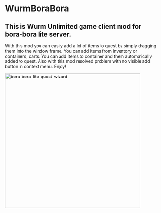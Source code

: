 # WurmBoraBora
## This is Wurm Unlimited game client mod for bora-bora lite server.

 With this mod you can easily add a lot of items to quest by simply dragging them into the window frame.
 You can add items from inventory or containers, carts. You can add items to container and them automatically added to quest. Also with this mod resolved problem with no visible add button in context menu. Enjoy! 
 
<img width="442" alt="bora-bora-lite-quest-wizard" src="https://github.com/user-attachments/assets/72933706-496d-4594-9273-096f660c76ef" />
